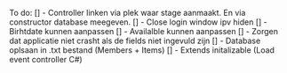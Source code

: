 To do:
[] - Controller linken via plek waar stage aanmaakt. En via constructor database meegeven.
[] - Close login window ipv hiden
[] - Birhtdate kunnen aanpassen
[] - Availalble kunnen aanpassen
[] - Zorgen dat applicatie niet crasht als de fields niet ingevuld zijn
[] - Database oplsaan in .txt bestand (Members + Items)
[] - Extends initalizable (Load event controller C#)

 
